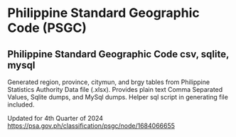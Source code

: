 # Philippine Standard Geographic Code (PSGC)

## Philippine Standard Geographic Code csv, sqlite, mysql

Generated region, province, citymun, and brgy tables from Philippine Statistics Authority Data file (.xlsx).
Provides plain text Comma Separated Values, Sqlite dumps, and MySql dumps.
Helper sql script in generating file included.

Updated for 4th Quarter of 2024
https://psa.gov.ph/classification/psgc/node/1684066655
